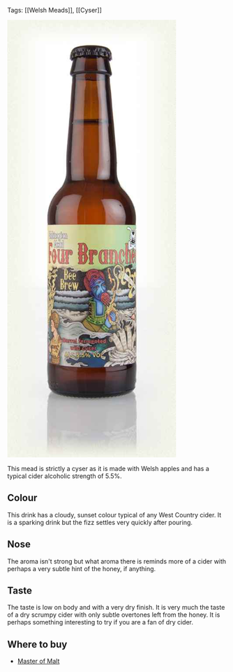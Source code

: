 Tags: [[Welsh Meads]], [[Cyser]]

![](/images/mabinogion.jpg)

This mead is strictly a cyser as it is made with Welsh apples and has a typical cider alcoholic strength of 5.5%.

## Colour

This drink has a cloudy, sunset colour typical of any West Country cider. It is a sparking drink but the fizz settles very quickly after pouring.

## Nose

The aroma isn't strong but what aroma there is reminds more of a cider with perhaps a very subtle hint of the honey, if anything.

## Taste

The taste is low on body and with a very dry finish. It is very much the  taste of a dry scrumpy cider with only subtle overtones left from the honey. It is perhaps something interesting to try if you are a fan of dry cider.

## Where to buy

* [Master of Malt](https://www.masterofmalt.com/mead/mabinogion-mead/mabinogion-mead-four-branches/)
